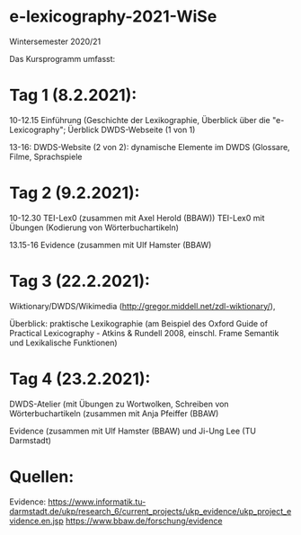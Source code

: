 # e-lexicography-2021-WiSe
Wintersemester 2020/21


Das Kursprogramm umfasst:
# Tag 1 (8.2.2021): 
10-12.15 Einführung (Geschichte der Lexikographie, Überblick über die "e-Lexicography"; Üerblick DWDS-Webseite (1 von 1)

13-16: DWDS-Website (2 von 2): dynamische Elemente im DWDS (Glossare, Filme, Sprachspiele 

# Tag 2 (9.2.2021):
10-12.30 TEI-Lex0 (zusammen mit Axel Herold (BBAW)) TEI-Lex0 mit Übungen (Kodierung von Wörterbuchartikeln) 

13.15-16 Evidence (zusammen mit Ulf Hamster (BBAW)

# Tag 3 (22.2.2021):
Wiktionary/DWDS/Wikimedia (http://gregor.middell.net/zdl-wiktionary/), 

Überblick: praktische Lexikographie (am Beispiel des Oxford Guide of Practical Lexicography - Atkins & Rundell 2008, einschl. Frame Semantik und Lexikalische Funktionen)

# Tag 4 (23.2.2021):
DWDS-Atelier (mit Übungen zu Wortwolken, Schreiben von Wörterbuchartikeln (zusammen mit Anja Pfeiffer (BBAW)

Evidence (zusammen mit Ulf Hamster (BBAW) und Ji-Ung Lee (TU Darmstadt)

# Quellen:

Evidence:
https://www.informatik.tu-darmstadt.de/ukp/research_6/current_projects/ukp_evidence/ukp_project_evidence.en.jsp
https://www.bbaw.de/forschung/evidence



